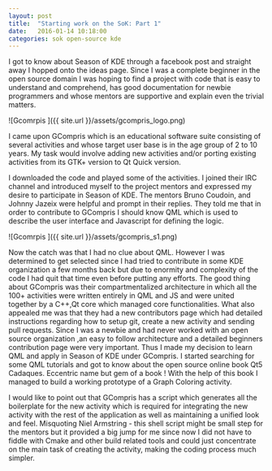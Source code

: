 ```yaml
---
layout: post
title:  "Starting work on the SoK: Part 1"
date:   2016-01-14 10:18:00
categories: sok open-source kde
---
```


I got to know about Season of KDE through a facebook post and straight away I hopped onto the ideas page. Since I was a complete beginner in the open source domain I was hoping to find a project with code that is easy to understand and comprehend, has good documentation for newbie programmers and whose mentors are supportive and explain even the trivial matters. 

![Gcomrpis ]({{ site.url }}/assets/gcompris_logo.png)

I came upon GCompris which is an educational software suite consisting of several activities and whose target user base is in the age group of 2 to 10 years. My task would involve adding new activities and/or porting existing activities from its GTK+ version to Qt Quick version.

I downloaded the code and played some of the activities. I joined their IRC channel and introduced myself to the project mentors and expressed my desire to participate in Season of KDE. The mentors Bruno Coudoin, and Johnny Jazeix were helpful and prompt in their replies. They told me that in order to contribute to GCompris I should know QML which is used to describe the user interface and Javascript for defining the logic. 

![Gcomrpis ]({{ site.url }}/assets/gcompris_s1.png)

Now the catch was that I had no clue about QML. However I was determined to get selected since I had tried to contribute in some KDE organization a few months back but due to enormity and complexity of the code I had quit that time even before putting any efforts. The good thing about GCompris was their compartmentalized architecture in which all the 100+ activities were written entirely in QML and JS and were united together by a C++,Qt core which managed core functionalities. What also appealed me was that they had a new contributors page which had detailed instructions regarding how to setup git, create a new activity and sending pull requests. Since I was a newbie and had never worked with an open source organization ,an easy to follow architecture and a detailed beginners contribution page were very important.
Thus I made my decision to learn QML and apply in Season of KDE under GCompris. I started searching for some QML tutorials and got to know about the open source online book Qt5 Cadaques. Eccentric name but gem of a book ! With the help of this book I managed to build a working prototype of a Graph Coloring activity. 

I would like to point out that GCompris has a script which generates all the boilerplate for the new activity which is required for integrating the new activity with the rest of the application as well as maintaining a unified look and feel. Misquoting Niel Armstring - this shell script might be small step for the mentors but it provided a big jump for me since now I did not have to fiddle with Cmake and other build related tools and could just concentrate on the main task of creating the activity, making the coding process much simpler.

